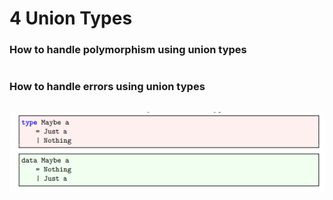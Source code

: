 # 4 Union Types



### How to handle polymorphism using union types

```haskell

```

### How to handle errors using union types

```haskell

```

![maybe_just_nothing](https://github.com/KingBendico/Functional_Programming_Assignments/blob/master/images/maybe_just_nothing.png)


